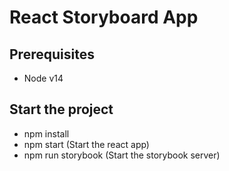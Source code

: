 # React Storyboard App

## Prerequisites
* Node v14

## Start the project
* npm install
* npm start (Start the react app)
* npm run storybook (Start the storybook server)